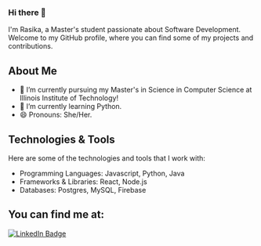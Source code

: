 ### Hi there 👋
I'm Rasika, a Master's student passionate about Software Development. Welcome to my GitHub profile, where you can find some of my projects and contributions.

## About Me

- 🔭 I’m currently pursuing my Master's in Science in Computer Science at Illinois Institute of Technology!
- 🌱 I’m currently learning Python.
- 😄 Pronouns: She/Her.

## Technologies & Tools

Here are some of the technologies and tools that I work with:

- Programming Languages: Javascript, Python, Java
- Frameworks & Libraries: React, Node.js
- Databases: Postgres, MySQL, Firebase

## You can find me at:

<div id="badges">
  <a href="https://www.linkedin.com/in/rasika-v/">
    <img src="https://img.shields.io/badge/LinkedIn-blue?style=for-the-badge&logo=linkedin&logoColor=white" alt="LinkedIn Badge"/>
  </a>


<!--
**rasika-v/rasika-v** is a ✨ _special_ ✨ repository because its `README.md` (this file) appears on your GitHub profile.

Here are some ideas to get you started:

- 🔭 I’m currently working on ...
- 🌱 I’m currently learning ...
- 👯 I’m looking to collaborate on ...
- 🤔 I’m looking for help with ...
- 💬 Ask me about ...
- 📫 How to reach me: ...
- 😄 Pronouns: ...
- ⚡ Fun fact: ...
-->
